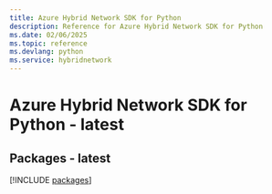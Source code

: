 ```yaml
---
title: Azure Hybrid Network SDK for Python
description: Reference for Azure Hybrid Network SDK for Python
ms.date: 02/06/2025
ms.topic: reference
ms.devlang: python
ms.service: hybridnetwork
---
```

# Azure Hybrid Network SDK for Python - latest
## Packages - latest
[!INCLUDE [packages](hybrid-network-index.md)]